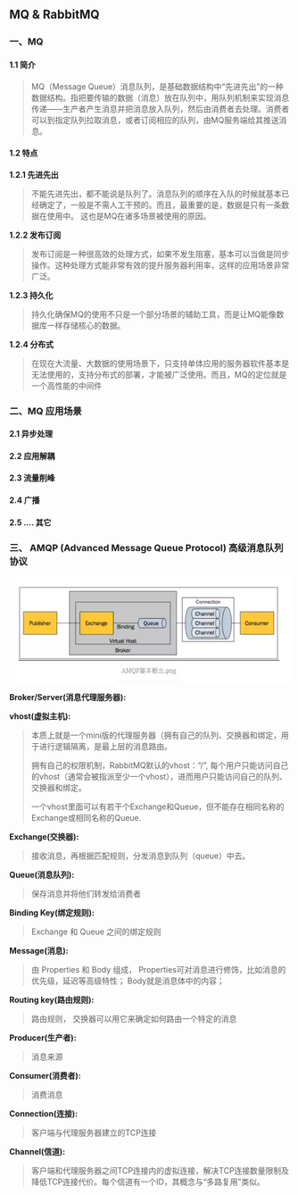 
## MQ & RabbitMQ


### 一、MQ

#### 1.1 简介

> MQ（Message Queue）消息队列，是基础数据结构中“先进先出”的一种数据结构。指把要传输的数据（消息）放在队列中，用队列机制来实现消息传递——生产者产生消息并把消息放入队列，然后由消费者去处理。消费者可以到指定队列拉取消息，或者订阅相应的队列，由MQ服务端给其推送消息。

#### 1.2 特点

<b>1.2.1 先进先出</b>
> 不能先进先出，都不能说是队列了。消息队列的顺序在入队的时候就基本已经确定了，一般是不需人工干预的。而且，最重要的是，数据是只有一条数据在使用中。 这也是MQ在诸多场景被使用的原因。

<b>1.2.2 发布订阅</b>
> 发布订阅是一种很高效的处理方式，如果不发生阻塞，基本可以当做是同步操作。这种处理方式能非常有效的提升服务器利用率，这样的应用场景非常广泛。

<b>1.2.3 持久化</b>
> 持久化确保MQ的使用不只是一个部分场景的辅助工具，而是让MQ能像数据库一样存储核心的数据。

<b>1.2.4 分布式</b>
> 在现在大流量、大数据的使用场景下，只支持单体应用的服务器软件基本是无法使用的，支持分布式的部署，才能被广泛使用。而且，MQ的定位就是一个高性能的中间件

### 二、MQ 应用场景

#### 2.1 异步处理

#### 2.2 应用解耦

#### 2.3 流量削峰

#### 2.4 广播

#### 2.5 .... 其它

#### 

### 三、 AMQP (Advanced Message Queue Protocol) 高级消息队列协议 

![img.png](img/amqp.png)

<b> Broker/Server(消息代理服务器):</b> 

<b> vhost(虚拟主机):</b>

> 本质上就是一个mini版的代理服务器（拥有自己的队列、交换器和绑定，用于进行逻辑隔离，是最上层的消息路由。
>
> 拥有自己的权限机制，RabbitMQ默认的vhost：“/”, 每个用户只能访问自己的vhost（通常会被指派至少一个vhost），进而用户只能访问自己的队列、交换器和绑定。
>
> 一个vhost里面可以有若干个Exchange和Queue，但不能存在相同名称的Exchange或相同名称的Queue.

<b> Exchange(交换器):</b>

> 接收消息，再根据匹配规则，分发消息到队列（queue）中去。

<b> Queue(消息队列):</b> 

> 保存消息并将他们转发给消费者

<b> Binding Key(绑定规则):</b>

> Exchange 和 Queue 之间的绑定规则

<b> Message(消息):</b>

> 由 Properties 和 Body 组成， Properties可对消息进行修饰，比如消息的优先级，延迟等高级特性； Body就是消息体中的内容；

<b> Routing key(路由规则):</b>

> 路由规则， 交换器可以用它来确定如何路由一个特定的消息

<b> Producer(生产者):</b>

> 消息来源

<b> Consumer(消费者):</b>

> 消费消息

<b> Connection(连接):</b>

> 客户端与代理服务器建立的TCP连接

<b> Channel(信道):</b>

> 客户端和代理服务器之间TCP连接内的虚拟连接，解决TCP连接数量限制及降低TCP连接代价。每个信道有一个ID，其概念与“多路复用”类似。

 



